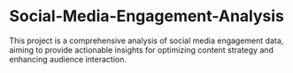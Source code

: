 # Social-Media-Engagement-Analysis
This project is a comprehensive analysis of social media engagement data, aiming to provide actionable insights for optimizing content strategy and enhancing audience interaction.
